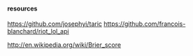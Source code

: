 #### resources

https://github.com/josephyi/taric
https://github.com/francois-blanchard/riot_lol_api

http://en.wikipedia.org/wiki/Brier_score
